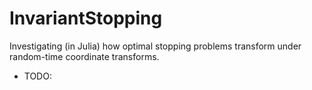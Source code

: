 # InvariantStopping
Investigating (in Julia) how optimal stopping problems transform under random-time coordinate transforms.



- TODO: